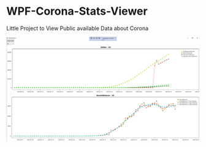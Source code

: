 # WPF-Corona-Stats-Viewer
Little Project to View Public available Data about Corona

![prototype of 20-04-2020](2020-04-20-Screenshot.png)

